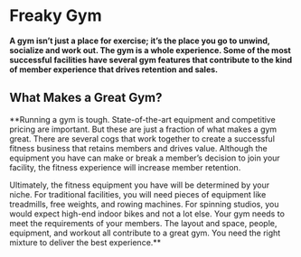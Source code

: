 # Freaky Gym
**A gym isn’t just a place for exercise; it’s the place you go to unwind, socialize and work out. The gym is a whole experience. Some of the most successful facilities have several gym features that contribute to the kind of member experience that drives retention and sales.**
## What Makes a Great Gym?
**Running a gym is tough. State-of-the-art equipment and competitive pricing are important. But these are just a fraction of what makes a gym great. There are several cogs that work together to create a successful fitness business that retains members and drives value. Although the equipment you have can make or break a member’s decision to join your facility, the fitness experience will increase member retention. 

Ultimately, the fitness equipment you have will be determined by your niche. For traditional facilities, you will need pieces of equipment like treadmills, free weights, and rowing machines. For spinning studios, you would expect high-end indoor bikes and not a lot else. Your gym needs to meet the requirements of your members. The layout and space, people, equipment, and workout all contribute to a great gym. You need the right mixture to deliver the best experience.**

